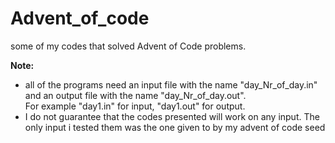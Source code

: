 # Advent_of_code
some of my codes that solved Advent of Code problems.

**Note:** 
- all of the programs need an input file with the name "day_Nr_of_day.in" and an output file with the name "day_Nr_of_day.out".  
For example "day1.in" for input, "day1.out" for output.
- I do not guarantee that the codes presented will work on any input. The only input i tested them was the one given to by my advent of code seed
